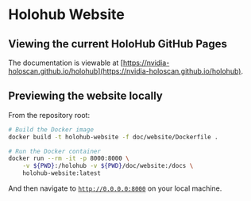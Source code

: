 # Holohub Website

## Viewing the current HoloHub GitHub Pages

The documentation is viewable at [https://nvidia-holoscan.github.io/holohub](https://nvidia-holoscan.github.io/holohub).

## Previewing the website locally

From the repository root:

```bash
# Build the Docker image
docker build -t holohub-website -f doc/website/Dockerfile .

# Run the Docker container
docker run --rm -it -p 8000:8000 \
    -v ${PWD}:/holohub -v ${PWD}/doc/website:/docs \
    holohub-website:latest
```

And then navigate to [`http://0.0.0.0:8000`](http://0.0.0.0:8000) on your local
machine.
